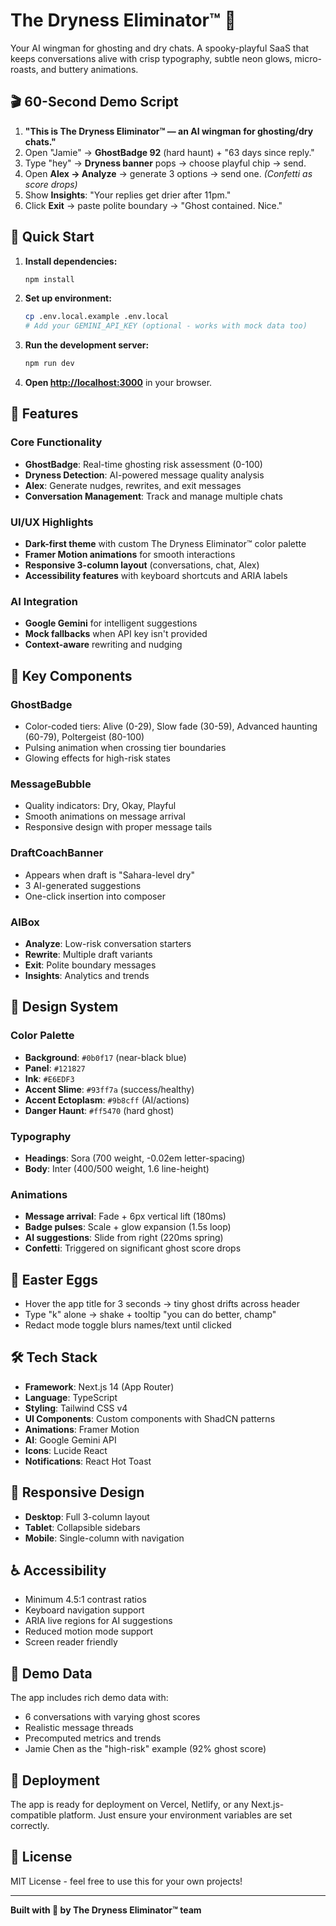 # The Dryness Eliminator™ 👻

Your AI wingman for ghosting and dry chats. A spooky-playful SaaS that keeps conversations alive with crisp typography, subtle neon glows, micro-roasts, and buttery animations.

## 🎬 60-Second Demo Script

1. **"This is The Dryness Eliminator™ — an AI wingman for ghosting/dry chats."**
2. Open "Jamie" → **GhostBadge 92** (hard haunt) + "63 days since reply."
3. Type "hey" → **Dryness banner** pops → choose playful chip → send.
4. Open **Alex → Analyze** → generate 3 options → send one. *(Confetti as score drops)*
5. Show **Insights**: "Your replies get drier after 11pm."
6. Click **Exit** → paste polite boundary → "Ghost contained. Nice."

## 🚀 Quick Start

1. **Install dependencies:**
   ```bash
   npm install
   ```

2. **Set up environment:**
   ```bash
   cp .env.local.example .env.local
   # Add your GEMINI_API_KEY (optional - works with mock data too)
   ```

3. **Run the development server:**
   ```bash
   npm run dev
   ```

4. **Open [http://localhost:3000](http://localhost:3000)** in your browser.

## 🎨 Features

### Core Functionality
- **GhostBadge**: Real-time ghosting risk assessment (0-100)
- **Dryness Detection**: AI-powered message quality analysis
- **Alex**: Generate nudges, rewrites, and exit messages
- **Conversation Management**: Track and manage multiple chats

### UI/UX Highlights
- **Dark-first theme** with custom The Dryness Eliminator™ color palette
- **Framer Motion animations** for smooth interactions
- **Responsive 3-column layout** (conversations, chat, Alex)
- **Accessibility features** with keyboard shortcuts and ARIA labels

### AI Integration
- **Google Gemini** for intelligent suggestions
- **Mock fallbacks** when API key isn't provided
- **Context-aware** rewriting and nudging

## 🎯 Key Components

### GhostBadge
- Color-coded tiers: Alive (0-29), Slow fade (30-59), Advanced haunting (60-79), Poltergeist (80-100)
- Pulsing animation when crossing tier boundaries
- Glowing effects for high-risk states

### MessageBubble
- Quality indicators: Dry, Okay, Playful
- Smooth animations on message arrival
- Responsive design with proper message tails

### DraftCoachBanner
- Appears when draft is "Sahara-level dry"
- 3 AI-generated suggestions
- One-click insertion into composer

### AIBox
- **Analyze**: Low-risk conversation starters
- **Rewrite**: Multiple draft variants
- **Exit**: Polite boundary messages
- **Insights**: Analytics and trends

## 🎨 Design System

### Color Palette
- **Background**: `#0b0f17` (near-black blue)
- **Panel**: `#121827`
- **Ink**: `#E6EDF3`
- **Accent Slime**: `#93ff7a` (success/healthy)
- **Accent Ectoplasm**: `#9b8cff` (AI/actions)
- **Danger Haunt**: `#ff5470` (hard ghost)

### Typography
- **Headings**: Sora (700 weight, -0.02em letter-spacing)
- **Body**: Inter (400/500 weight, 1.6 line-height)

### Animations
- **Message arrival**: Fade + 6px vertical lift (180ms)
- **Badge pulses**: Scale + glow expansion (1.5s loop)
- **AI suggestions**: Slide from right (220ms spring)
- **Confetti**: Triggered on significant ghost score drops

## 🎪 Easter Eggs

- Hover the app title for 3 seconds → tiny ghost drifts across header
- Type "k" alone → shake + tooltip "you can do better, champ"
- Redact mode toggle blurs names/text until clicked

## 🛠 Tech Stack

- **Framework**: Next.js 14 (App Router)
- **Language**: TypeScript
- **Styling**: Tailwind CSS v4
- **UI Components**: Custom components with ShadCN patterns
- **Animations**: Framer Motion
- **AI**: Google Gemini API
- **Icons**: Lucide React
- **Notifications**: React Hot Toast

## 📱 Responsive Design

- **Desktop**: Full 3-column layout
- **Tablet**: Collapsible sidebars
- **Mobile**: Single-column with navigation

## ♿ Accessibility

- Minimum 4.5:1 contrast ratios
- Keyboard navigation support
- ARIA live regions for AI suggestions
- Reduced motion mode support
- Screen reader friendly

## 🧪 Demo Data

The app includes rich demo data with:
- 6 conversations with varying ghost scores
- Realistic message threads
- Precomputed metrics and trends
- Jamie Chen as the "high-risk" example (92% ghost score)

## 🚀 Deployment

The app is ready for deployment on Vercel, Netlify, or any Next.js-compatible platform. Just ensure your environment variables are set correctly.

## 📄 License

MIT License - feel free to use this for your own projects!

---

**Built with 👻 by The Dryness Eliminator™ team**